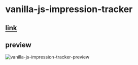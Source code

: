 # vanilla-js-impression-tracker

## [link](https://impression-tracker-example.netlify.app/)

## preview

![vanilla-js-impression-tracker-preview](./assets/vanilla-js-impression-tracker-preview.gif)
